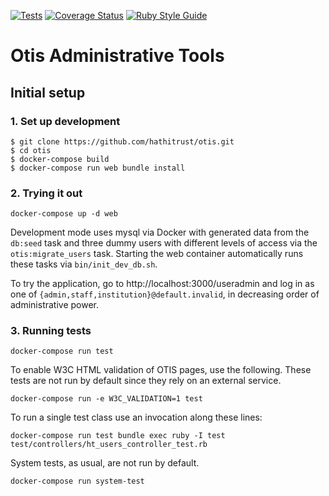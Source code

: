 [![Tests](https://github.com/hathitrust/otis/actions/workflows/tests.yaml/badge.svg)](https://github.com/hathitrust/otis/actions/workflows/tests.yaml)
[![Coverage Status](https://coveralls.io/repos/github/hathitrust/otis/badge.svg?branch=main)](https://coveralls.io/github/hathitrust/otis?branch=main)
[![Ruby Style Guide](https://img.shields.io/badge/code_style-standard-brightgreen.svg)](https://github.com/testdouble/standard)

# Otis Administrative Tools

## Initial setup
### 1. Set up development

```
$ git clone https://github.com/hathitrust/otis.git
$ cd otis
$ docker-compose build
$ docker-compose run web bundle install
```

### 2. Trying it out

```
docker-compose up -d web
```

Development mode uses mysql via Docker with generated data from the `db:seed`
task and three dummy users with different levels of access via the
`otis:migrate_users` task. Starting the web container automatically runs these
tasks via `bin/init_dev_db.sh`.

To try the application, go to http://localhost:3000/useradmin and log in as one
of `{admin,staff,institution}@default.invalid`, in decreasing order of
administrative power.

### 3. Running tests

```
docker-compose run test
```

To enable W3C HTML validation of OTIS pages, use the following.
These tests are not run by default since they rely on an external service.

```
docker-compose run -e W3C_VALIDATION=1 test
```

To run a single test class use an invocation along these lines:

```
docker-compose run test bundle exec ruby -I test test/controllers/ht_users_controller_test.rb
```

System tests, as usual, are not run by default.

```
docker-compose run system-test
```
